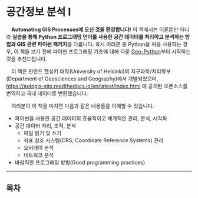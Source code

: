 # 공간정보 분석 Ⅰ  

&emsp;**Automating GIS Processes에 오신 것을 환영합니다!** 이 책에서는 이론뿐만 아니라 **실습을 통해 Python 프로그래밍 언어를 사용한 공간 데이터를 처리하고 분석하는 방법과 GIS 관련 파이썬 패키지**를 다룹니다. 혹시 여러분 중 Python을 처음 사용하는 경우, 이 책을 보기 전에 파이썬 프로그래밍 기초에 대해 다룬 [Geo-Python](http://geo-python.readthedocs.io/)부터 시작하는 것을 추천드립니다.  

&emsp;이 책은 핀란드 헬싱키 대학(University of Helsinki)의 지구과학/지리학부(Department of Geosciences and Geography)에서 개발되었으며, https://autogis-site.readthedocs.io/en/latest/index.html 에 공개된 오픈소스를 번역하고 국내 데이터로 변환했습니다.  

&emsp;여러분이 이 책을 마치면 다음과 같은 내용들을 이해할 수 있습니다.  

- 파이썬을 사용한 공간 데이터의 효율적이고 체계적인 관리, 분석, 시각화  
- 공간 데이터 처리, 조작, 분석  
    - 파일 읽기 및 쓰기  
    - 좌표 참조 시스템(CRS; Coordinate Reference Systems) 관리  
    - 오버레이 분석  
    - 네트워크 분석  
- 바람직한 프로그래밍 방법(Good programming practices)

---

## 목차  
```{tableofcontents}
```

